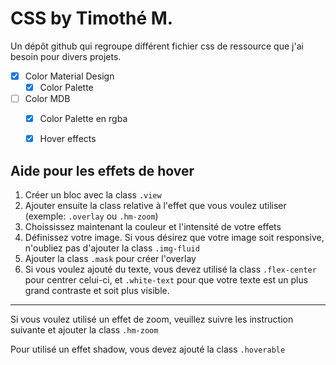 # CSS by Timothé M.

Un dépôt github qui regroupe différent fichier css de ressource que j'ai besoin pour divers projets.

- [x] Color Material Design
   - [x] Color Palette
- [ ] Color MDB
   - [x] Color Palette en rgba
   - [x] Hover effects


## Aide pour les effets de hover

1. Créer un bloc avec la class `.view`
2. Ajouter ensuite la class relative à l'effet que vous voulez utiliser (exemple: `.overlay` ou `.hm-zoom`)
3. Choississez maintenant la couleur et l'intensité de votre effets
4. Définissez votre image. Si vous désirez que votre image soit responsive, n'oubliez pas d'ajouter la class `.img-fluid`
5. Ajouter la class `.mask` pour créer l'overlay
6. Si vous voulez ajouté du texte, vous devez utilisé la class `.flex-center` pour centrer celui-ci, et `.white-text` pour que votre texte est un plus grand contraste et soit plus visible.

---

Si vous voulez utilisé un effet de zoom, veuillez suivre les instruction suivante et ajouter la class `.hm-zoom`

Pour utilisé un effet shadow, vous devez ajouté la class `.hoverable`